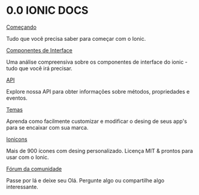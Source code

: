 # 0.0 IONIC DOCS


[Começando](/chapters/01-introducao/01a-welcome.md)

Tudo que você precisa saber para começar com o Ionic.



[Componentes de Interface](/chapters/02-componentes)

Uma análise compreensiva sobre os componentes de interface do ionic - tudo que você irá precisar.



[API](/chapters/07-api)

Explore nossa API para obter informações sobre métodos, propriedades e eventos.



[Temas](/chapters/04-temas)

Aprenda como facilmente customizar e modificar o desing de seus app's para se encaixar com sua marca.



[Ionicons](/chapters/08-recursos)

Mais de 900 ícones com desing personalizado. Licença MIT &amp; prontos para usar com o Ionic.



[Fórum da comunidade](https://forum.ionicframework.com/)

Passe por lá e deixe seu Olá. Pergunte algo ou compartilhe algo interessante.














